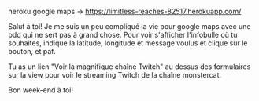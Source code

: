 heroku google maps -> https://limitless-reaches-82517.herokuapp.com/

Salut à toi! Je me suis un peu compliqué la vie pour google maps avec une bdd qui ne sert pas à grand chose. Pour voir s'afficher l'infobulle où tu souhaites, indique la latitude, longitude et message voulus et clique sur le bouton, et paf. 


Tu as un lien "Voir la magnifique chaîne Twitch" au dessus des formulaires sur la view pour voir le streaming Twitch de la chaîne monstercat. 

Bon week-end à toi!
